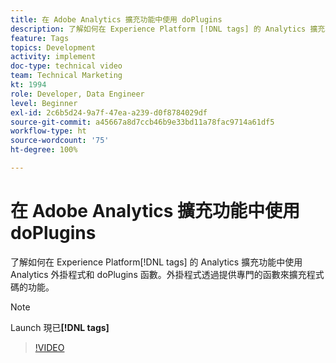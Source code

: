 ```yaml
---
title: 在 Adobe Analytics 擴充功能中使用 doPlugins
description: 了解如何在 Experience Platform [!DNL tags] 的 Analytics 擴充功能中使用 Analytics 外掛程式和 doPlugins 函數。外掛程式透過提供專門的函數來擴充程式碼的功能。
feature: Tags
topics: Development
activity: implement
doc-type: technical video
team: Technical Marketing
kt: 1994
role: Developer, Data Engineer
level: Beginner
exl-id: 2c6b5d24-9a7f-47ea-a239-d0f8784029df
source-git-commit: a45667a8d7ccb46b9e33bd11a78fac9714a61df5
workflow-type: ht
source-wordcount: '75'
ht-degree: 100%

---
```


# 在 Adobe Analytics 擴充功能中使用 doPlugins

了解如何在 Experience Platform[!DNL tags] 的 Analytics 擴充功能中使用 Analytics 外掛程式和 doPlugins 函數。外掛程式透過提供專門的函數來擴充程式碼的功能。

>[!NOTE]
>
> Launch 現已&#x200B;**[!DNL tags]**

>[!VIDEO](https://video.tv.adobe.com/v/25171?quality=12&learn=on)
